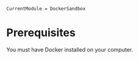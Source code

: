 ```@meta
CurrentModule = DockerSandbox
```

# Prerequisites

You must have Docker installed on your computer.
